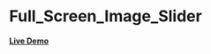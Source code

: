 # Full_Screen_Image_Slider

<a href="https://rajshree-nagane.github.io/Full_Screen_Image_Slider/"><strong>Live Demo</strong></a>
